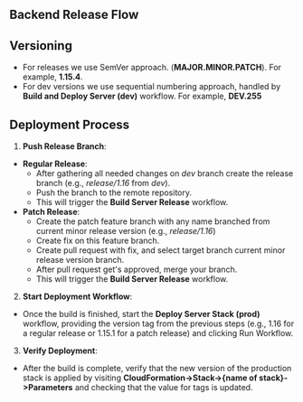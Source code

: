   ## Backend Release Flow
## Versioning
- For releases we use SemVer approach. (**MAJOR.MINOR.PATCH**). For example, **1.15.4**.
- For dev versions we use sequential numbering approach, handled by **Build and Deploy Server (dev)** workflow. For example, **DEV.255**
## Deployment Process
  1. **Push Release Branch**:
  - **Regular Release**:
    - After gathering all needed changes on _dev_ branch create the release branch (e.g., _release/1.16_ from _dev_).
    - Push the branch to the remote repository.
    - This will trigger the **Build Server Release** workflow.
  - **Patch Release**:
    - Create the patch feature branch with any name branched from current minor release version (e.g., _release/1.16_)
    - Create fix on this feature branch.
    - Create pull request with fix, and select target branch current minor release version branch. 
    - After pull request get's approved, merge your branch.
    - This will trigger the **Build Server Release** workflow.
  2. **Start Deployment Workflow**: 
  - Once the build is finished, start the **Deploy Server Stack (prod)** workflow, providing the version tag from the previous steps (e.g., 1.16 for a regular release or 1.15.1 for a patch release) and clicking Run Workflow.
  3. **Verify Deployment**: 
  - After the build is complete, verify that the new version of the production stack is applied by visiting **CloudFormation->Stack->{name of stack}->Parameters** and checking that the value for tags is updated.
